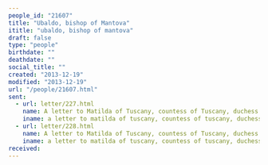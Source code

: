 ```yaml
---
people_id: "21607"
title: "Ubaldo, bishop of Mantova"
ititle: "ubaldo, bishop of mantova"
draft: false
type: "people"
birthdate: ""
deathdate: ""
social_title: ""
created: "2013-12-19"
modified: "2013-12-19"
url: "/people/21607.html"
sent:
  - url: letter/227.html
    name: A letter to Matilda of Tuscany, countess of Tuscany, duchess of Lorraine
    iname: a letter to matilda of tuscany, countess of tuscany, duchess of lorraine
  - url: letter/228.html
    name: A letter to Matilda of Tuscany, countess of Tuscany, duchess of Lorraine
    iname: a letter to matilda of tuscany, countess of tuscany, duchess of lorraine
received:
---
```

